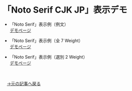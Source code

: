 # 「Noto Serif CJK JP」表示デモ

* 「Noto Serif」表示例（例文）<br>
<a href="https://umedatam.github.io/webfont_notoserif/index.html">デモページ</a>

* 「Noto Serif」表示例（全 7 Weight）<br>
<a href="https://umedatam.github.io/webfont_notoserif/webfont_sample_weight.html">デモページ</a>

* 「Noto Serif」表示例（選別 2 Weight）<br>
<a href="https://umedatam.github.io/webfont_notoserif/webfont_sample_weight2.html">デモページ</a>
<br>
<br>
　<a href="https://www.tam-tam.co.jp/tipsnote/?p=13175&preview=true">→元の記事へ戻る</a>
